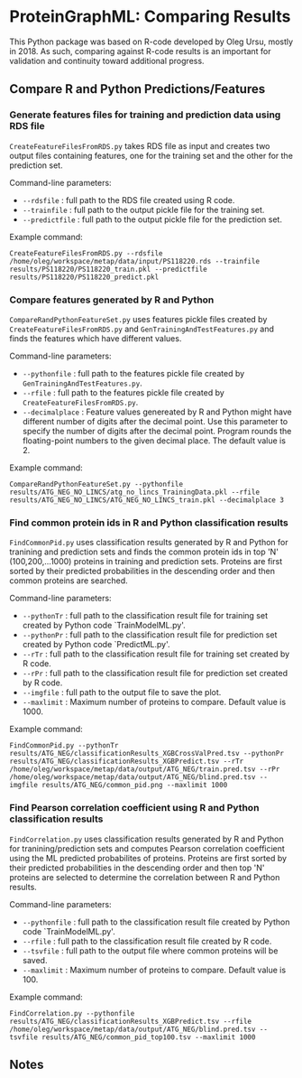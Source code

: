 # ProteinGraphML: Comparing Results

This Python package was based on R-code developed by Oleg Ursu, mostly in 2018. As
such, comparing against R-code results is an important for validation and continuity
toward additional progress.

## <a name="CompareRandPythonPrediction"/>Compare R and Python Predictions/Features
### <a name="GenerateFeaturesFiles"/>Generate features files for training and prediction data using RDS file
`CreateFeatureFilesFromRDS.py` takes RDS file as input and creates two output files containing features, one for the training set and the other for the prediction set.

Command-line parameters:
* `--rdsfile` : full path to the RDS file created using R code.
* `--trainfile` : full path to the output pickle file for the training set.
* `--predictfile` : full path to the output pickle file for the prediction set.

Example command:

```
CreateFeatureFilesFromRDS.py --rdsfile /home/oleg/workspace/metap/data/input/PS118220.rds --trainfile results/PS118220/PS118220_train.pkl --predictfile results/PS118220/PS118220_predict.pkl
```

### <a name="CompareFeatures"/>Compare features generated by R and Python
`CompareRandPythonFeatureSet.py` uses features pickle files created by `CreateFeatureFilesFromRDS.py` and `GenTrainingAndTestFeatures.py` and finds the features which have different values.

Command-line parameters:
* `--pythonfile` : full path to the features pickle file created by `GenTrainingAndTestFeatures.py`.
* `--rfile` : full path to the features pickle file created by `CreateFeatureFilesFromRDS.py`.
* `--decimalplace` : Feature values genereated by R and Python might have different number of digits after the decimal point. Use this parameter to specify the number of digits after the decimal point. Program rounds the floating-point numbers to the given decimal place. The default value is 2.


Example command:

```
CompareRandPythonFeatureSet.py --pythonfile results/ATG_NEG_NO_LINCS/atg_no_lincs_TrainingData.pkl --rfile results/ATG_NEG_NO_LINCS/ATG_NEG_NO_LINCS_train.pkl --decimalplace 3
```

### <a name="FindCommonPid"/>Find common protein ids in R and Python classification results
`FindCommonPid.py` uses classification results generated by R and Python for tranining and prediction sets and finds the common protein ids in top 'N' (100,200,...1000) proteins in training and prediction sets. Proteins are first sorted by their predicted probabilities in the descending order and then common proteins are searched.

Command-line parameters:
* `--pythonTr` : full path to the classification result file for training set created by Python code `TrainModelML.py'.
* `--pythonPr` : full path to the classification result file for prediction set created by Python code `PredictML.py'.
* `--rTr` : full path to the classification result file for training set created by R code.
* `--rPr` : full path to the classification result file for prediction set created by R code.
* `--imgfile` : full path to the output file to save the plot.
* `--maxlimit` : Maximum number of proteins to compare. Default value is 1000.


Example command:

```
FindCommonPid.py --pythonTr results/ATG_NEG/classificationResults_XGBCrossValPred.tsv --pythonPr results/ATG_NEG/classificationResults_XGBPredict.tsv --rTr /home/oleg/workspace/metap/data/output/ATG_NEG/train.pred.tsv --rPr /home/oleg/workspace/metap/data/output/ATG_NEG/blind.pred.tsv --imgfile results/ATG_NEG/common_pid.png --maxlimit 1000
```

### <a name="FindCorrelationCoefficient"/>Find Pearson correlation coefficient using R and Python classification results
`FindCorrelation.py` uses classification results generated by R and Python for tranining/prediction sets and computes Pearson correlation coefficient using the ML predicted probabilites of proteins. Proteins are first sorted by their predicted probabilities in the descending order and then top 'N' proteins are selected to determine the correlation between R and Python results.

Command-line parameters:
* `--pythonfile` : full path to the classification result file created by Python code `TrainModelML.py'.
* `--rfile` : full path to the classification result file created by R code.
* `--tsvfile` : full path to the output file where common proteins will be saved.
* `--maxlimit` : Maximum number of proteins to compare. Default value is 100.


Example command:

```
FindCorrelation.py --pythonfile results/ATG_NEG/classificationResults_XGBPredict.tsv --rfile /home/oleg/workspace/metap/data/output/ATG_NEG/blind.pred.tsv --tsvfile results/ATG_NEG/common_pid_top100.tsv --maxlimit 1000
```

## <a name="Notes"/>Notes

